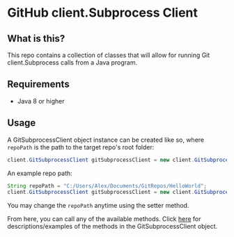 # GitHub client.Subprocess Client

## What is this?

This repo contains a collection of classes that will allow for running Git client.Subprocess calls from a Java program.

## Requirements

- Java 8 or higher

## Usage

A GitSubprocessClient object instance can be created like so, where `repoPath` is the path to the target repo's root folder:

```java
client.GitSubprocessClient gitSubprocessClient = new client.GitSubprocessClient(repoPath);
```

An example repo path:

```java
String repoPath = "C:/Users/Alex/Documents/GitRepos/HelloWorld";
client.GitSubprocessClient gitSubprocessClient = new client.GitSubprocessClient(repoPath);
```

You may change the `repoPath` anytime using the setter method.

From here, you can call any of the available methods.
Click [here](./methods-overview) for descriptions/examples of the methods in the GitSubprocessClient object.

